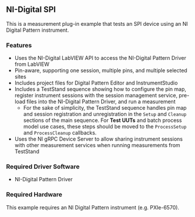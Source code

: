 ## NI-Digital SPI

This is a measurement plug-in example that tests an SPI device using an NI Digital Pattern instrument.

### Features

- Uses the NI-Digital LabVIEW API to access the NI-Digital Pattern Driver from LabVIEW
- Pin-aware, supporting one session, multiple pins, and multiple selected sites
- Includes project files for Digital Pattern Editor and InstrumentStudio
- Includes a TestStand sequence showing how to configure the pin map, register
  instrument sessions with the session management service, pre-load files into the NI-Digital
  Pattern Driver, and run a measurement
  - For the sake of simplicity, the TestStand sequence handles pin map and session
  registration and unregistration in the `Setup` and `Cleanup` sections of the main
  sequence. For **Test UUTs** and batch process model use cases, these steps should
  be moved to the `ProcessSetup` and `ProcessCleanup` callbacks.
- Uses the NI gRPC Device Server to allow sharing instrument sessions with other
  measurement services when running measurements from TestStand

### Required Driver Software

- NI-Digital Pattern Driver

### Required Hardware

This example requires an NI Digital Pattern instrument (e.g. PXIe-6570).
